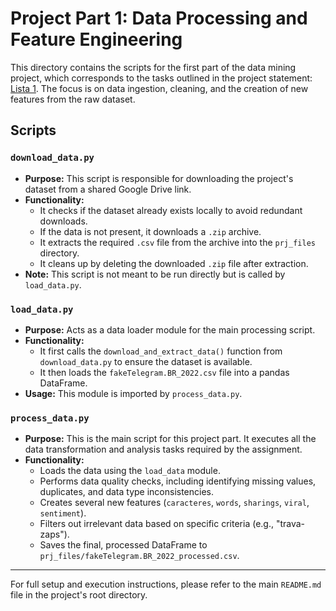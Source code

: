 # Project Part 1: Data Processing and Feature Engineering

This directory contains the scripts for the first part of the data mining project, which corresponds to the tasks outlined in the project statement: [Lista 1](CKP9011_CK0223_IntroducaoCienciadeDados_2025_Lista_1.md). The focus is on data ingestion, cleaning, and the creation of new features from the raw dataset.

## Scripts

### `download_data.py`

-   **Purpose:** This script is responsible for downloading the project's dataset from a shared Google Drive link.
-   **Functionality:**
    -   It checks if the dataset already exists locally to avoid redundant downloads.
    -   If the data is not present, it downloads a `.zip` archive.
    -   It extracts the required `.csv` file from the archive into the `prj_files` directory.
    -   It cleans up by deleting the downloaded `.zip` file after extraction.
-   **Note:** This script is not meant to be run directly but is called by `load_data.py`.

### `load_data.py`

-   **Purpose:** Acts as a data loader module for the main processing script.
-   **Functionality:**
    -   It first calls the `download_and_extract_data()` function from `download_data.py` to ensure the dataset is available.
    -   It then loads the `fakeTelegram.BR_2022.csv` file into a pandas DataFrame.
-   **Usage:** This module is imported by `process_data.py`.

### `process_data.py`

-   **Purpose:** This is the main script for this project part. It executes all the data transformation and analysis tasks required by the assignment.
-   **Functionality:**
    -   Loads the data using the `load_data` module.
    -   Performs data quality checks, including identifying missing values, duplicates, and data type inconsistencies.
    -   Creates several new features (`caracteres`, `words`, `sharings`, `viral`, `sentiment`).
    -   Filters out irrelevant data based on specific criteria (e.g., "trava-zaps").
    -   Saves the final, processed DataFrame to `prj_files/fakeTelegram.BR_2022_processed.csv`.

---

For full setup and execution instructions, please refer to the main `README.md` file in the project's root directory.
